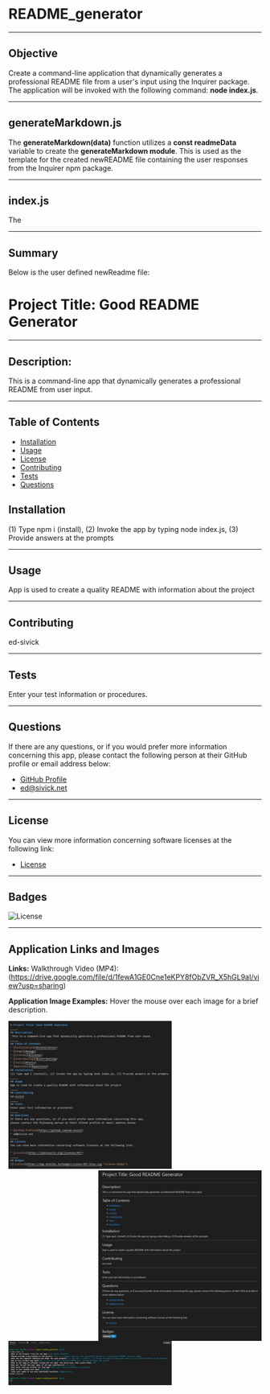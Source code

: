 # README_generator
___ 
## Objective
Create a command-line application that dynamically generates a professional README file from a user's input using the Inquirer package. The application will be invoked with the following command: **node index.js**.
___
## generateMarkdown.js
The **generateMarkdown(data)** function utilizes a **const readmeData** variable to create the **generateMarkdown module**.  This is used as the template for the created newREADME file containing the user responses from the Inquirer npm package.    
___
## index.js
The

___
## Summary
Below is the user defined newReadme file:

# Project Title: Good README Generator
_____
## Description:
 This is a command-line app that dynamically generates a professional README from user input.
_____
## Table of Contents
* [Installation](#installation)
* [Usage](#usage)
* [License](#license)
* [Contributing](#contributing)
* [Tests](#tests)
* [Questions](#questions)
## Installation
(1) Type npm i (install), (2) Invoke the app by typing node index.js, (3) Provide answers at the prompts
_____
## Usage
App is used to create a quality README with information about the project
_____
## Contributing
ed-sivick
_____
## Tests
Enter your test information or procedures.
_____
## Questions
If there are any questions, or if you would prefer more information concerning this app,
please contact the following person at their GitHub profile or email address below:

* [GitHub Profile](https://github.com/ed-sivick)
* ed@sivick.net
_____
## License
You can view more information concerning software licenses at the following link:

* [License](https://opensource.org/licenses/MIT)
_____
## Badges
![License](https://img.shields.io/badge/License-MIT-blue.svg "License Badge")

___
## Application Links and Images  
**Links:**
Walkthrough Video (MP4): (https://drive.google.com/file/d/1fewA1GE0Cne1eKPY8fObZVR_X5hGL9aI/view?usp=sharing)

**Application Image Examples:** Hover the mouse over each image for a brief description.
<p align="left">
  <img src="utils/images/new_readme1.png" width="325" margin-bottom: 10px; title="image of newREADME file unrendered" alt="image of newREADME file unrendered">
  
  <img src="utils/images/new_readme2.png" width="325" align="right" title="image of newREADME file rendered" alt="image of newREADME file rendered">
  </p>

  <p align="left">
  <img src="utils/images/node_indexjs.png" width="325" margin-top: 10px; title="image of newREADME file unrendered" alt="image of newREADME file unrendered">